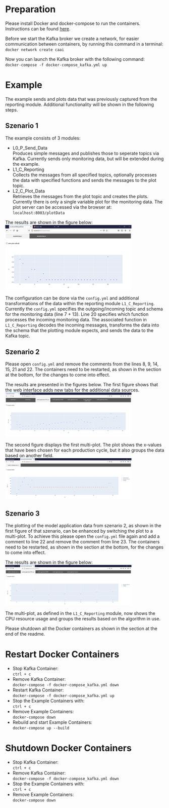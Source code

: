 
# Preparation
Please install Docker and docker-compose to run the containers.
Instructions can be found [here](https://github.com/janstrohschein/KOARCH/tree/master/Big_Data_Platform/Docker).

Before we start the Kafka broker we create a network, for easier communication between containers, by running this command in a terminal:\
`docker network create caai`

Now you can launch the Kafka broker with the following command:\
`docker-compose -f docker-compose_kafka.yml up`

# Example
The example sends and plots data that was previously captured from the reporting module. Additional functionality will be shown in the following steps. 

## Szenario 1
The example consists of 3 modules:
- L0_P_Send_Data \
  Produces simple messages and publishes those to seperate topics via Kafka. Currently sends only monitoring data, but will be extended during the example.
- L1_C_Reporting\
  Collects the messages from all specified topics, optionally processes the data with specified functions and sends the messages to the plot topic.
- L2_C_Plot_Data\
  Retrieves the messages from the plot topic and creates the plots.
  Currently there is only a single variable plot for the monitoring data. 
  The plot server can be accessed via the browser at:\
  `localhost:8003/plotData`

The results are shown in the figure below:
<img src="./docs/szenario1_monitoring_data.png" width="400px">

The configuration can be done via the `config.yml` and additional transformations of the data within the reporting module `L1_C_Reporting`.
Currently the `config.yml` specifies the outgoing/incoming topic and schema for the monitoring data (line 7 + 13).
Line 20 specifies which function processes the incoming monitoring data.
The associated function in `L1_C_Reporting` decodes the incoming messages, transforms the data into the schema that the plotting module expects, and sends the data to the Kafka topic.

## Szenario 2
Please open `config.yml` and remove the comments from the lines 8, 9, 14, 15, 21 and 22. 
The containers need to be restarted, as shown in the section at the bottom, for the changes to come into effect.

The results are presented in the figures below. 
The first figure shows that the web interface adds new tabs for the additional data sources.
<img src="./docs/szenario2_model_application_data.png" width="400px">

The second figure displays the first multi-plot.
The plot shows the x-values that have been chosen for each production cycle, but it also groups the data based on another field. 
<img src="./docs/szenario2_model_evaluation_data_multi.png" width="400px">

## Szenario 3
The plotting of the model application data from szenario 2, as shown in the first figure of that szenario, can be enhanced by switching the plot to a multi-plot. 
To achieve this please open the `config.yml` file again and add a comment to line 22 and remove the comment from line 23.
The containers need to be restarted, as shown in the section at the bottom, for the changes to come into effect.

The results are shown in the figure below:
<img src="./docs/szenario3_model_application_data_multi.png" width="400px">

The multi-plot, as defined in the `L1_C_Reporting` module, now shows the CPU resource usage and groups the results based on the algorithm in use.

Please shutdown all the Docker containers as shown in the section at the end of the readme.

# Restart Docker Containers
- Stop Kafka Container:\
  `ctrl + c`
- Remove Kafka Container:\
  `docker-compose -f docker-compose_kafka.yml down`
- Restart Kafka Container:\
  `docker-compose -f docker-compose_kafka.yml up`
- Stop the Example Containers with:\
  `ctrl + c`
- Remove Example Containers:\
  `docker-compose down`
- Rebuild and start Example Containers:\
  `docker-compose up --build`

# Shutdown Docker Containers
- Stop Kafka Container:\
  `ctrl + c`
- Remove Kafka Container:\
  `docker-compose -f docker-compose_kafka.yml down`
- Stop the Example Containers with:\
  `ctrl + c`
- Remove Example Containers:\
  `docker-compose down`
